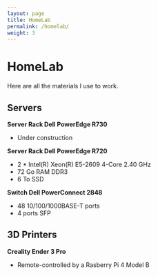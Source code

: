 ```yaml
---
layout: page
title: HomeLab
permalink: /homelab/
weight: 3
---
```


# **HomeLab**
Here are all the materials I use to work.

## **Servers**
**Server Rack Dell PowerEdge R730**
- Under construction 

**Server Rack Dell PowerEdge R720**
- 2 * Intel(R) Xeon(R) E5-2609 4-Core 2.40 GHz
- 72 Go RAM DDR3
- 6 To SSD

**Switch Dell PowerConnect 2848**
- 48 10/100/1000BASE-T ports
- 4 ports SFP

<!--
## **Desktop computers**
**Main setup**

[comment]: <B450 GAMING PLUS MAX (MS-7B86)>
- AMD Ryzen 5 3600 6-Core 3.60 GHz
- 32 Go RAM DDR4
- 1 To SSD
- RX 580

## **Computers** 
**Macbook Air**
- M2 8-Core
- 16 Go RAM
- 256 Go SSD

**Lenovo**
- Intel(R) Core(TM) i5-9300H 4-Core 2.40 GHz
- 8 Go RAM
- 512 Go SSD
- NVIDIA GeForce GTX 1050
-->

## **3D Printers**
**Creality Ender 3 Pro**
- Remote-controlled by a Rasberry Pi 4 Model B

